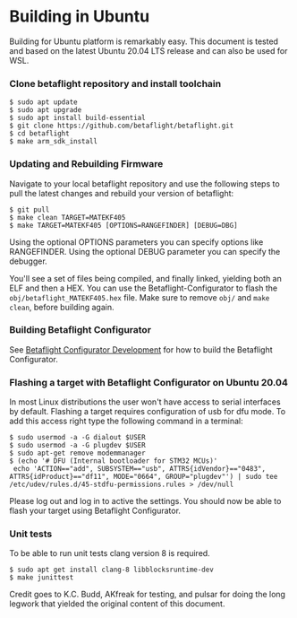 # Building in Ubuntu

Building for Ubuntu platform is remarkably easy.
This document is tested and based on the latest Ubuntu 20.04 LTS release and can also be used for WSL.

### Clone betaflight repository and install toolchain

    $ sudo apt update
    $ sudo apt upgrade
    $ sudo apt install build-essential
    $ git clone https://github.com/betaflight/betaflight.git
    $ cd betaflight
    $ make arm_sdk_install

### Updating and Rebuilding Firmware

Navigate to your local betaflight repository and use the following steps to pull the latest changes and rebuild your version of betaflight:

    $ git pull
    $ make clean TARGET=MATEKF405
    $ make TARGET=MATEKF405 [OPTIONS=RANGEFINDER] [DEBUG=DBG]

Using the optional OPTIONS parameters you can specify options like RANGEFINDER.
Using the optional DEBUG parameter you can specify the debugger.

You'll see a set of files being compiled, and finally linked, yielding both an ELF and then a HEX.
You can use the Betaflight-Configurator to flash the `obj/betaflight_MATEKF405.hex` file.
Make sure to remove `obj/` and `make clean`, before building again.

### Building Betaflight Configurator

See [Betaflight Configurator Development](https://github.com/betaflight/betaflight-configurator#development) for how to build the Betaflight Configurator.

### Flashing a target with Betaflight Configurator on Ubuntu 20.04

In most Linux distributions the user won't have access to serial interfaces by default. Flashing a target requires configuration of usb for dfu mode. To add this access right type the following command in a terminal:

    $ sudo usermod -a -G dialout $USER
    $ sudo usermod -a -G plugdev $USER
    $ sudo apt-get remove modemmanager
    $ (echo '# DFU (Internal bootloader for STM32 MCUs)'
     echo 'ACTION=="add", SUBSYSTEM=="usb", ATTRS{idVendor}=="0483", ATTRS{idProduct}=="df11", MODE="0664", GROUP="plugdev"') | sudo tee /etc/udev/rules.d/45-stdfu-permissions.rules > /dev/null

Please log out and log in to active the settings. You should now be able to flash your target using Betaflight Configurator.

### Unit tests

To be able to run unit tests clang version 8 is required.

    $ sudo apt get install clang-8 libblocksruntime-dev
    $ make junittest


Credit goes to K.C. Budd, AKfreak for testing, and pulsar for doing the long legwork that yielded the original content of this document.